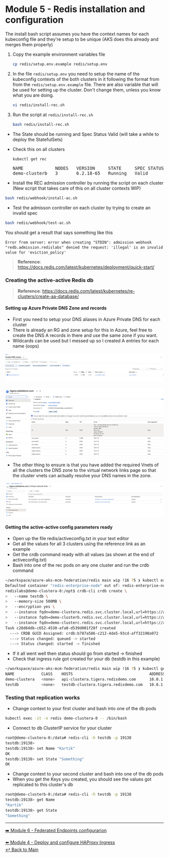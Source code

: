 # Module 5 - Redis installation and configuration

The install bash script assumes you have the context names for each kubeconfig file and they're setup to be unique (AKS does this already and merges them properly)

1. Copy the example environment variables file 

   ```bash
   cp redis/setup.env.example redis/setup.env
   ```

2. In the file `redis/setup.env` you need to setup the name of the kubeconfig contexts of the both clusters in it following the format from from the `redis/setup.env.example` file. There are also variable that will be used for setting up the cluster. Don't change them, unless you know what you are doing.
 
   ```bash
   vi redis/install-rec.sh
   ```

3. Run the script at  `redis/install-rec.sh`
  
   ```bash
   bash redis/install-rec.sh
   ```


- The State should be running and Spec Status Valid (will take a while to deploy the StatefulSets)
- Check this on all clusters

  ```bash
  kubectl get rec                                                       
  ```

 
  <pre>
  NAME            NODES   VERSION     STATE     SPEC STATUS   LICENSE STATE   SHARDS LIMIT   LICENSE EXPIRATION DATE   AGE
  demo-clusterb   3       6.2.18-65   Running   Valid         Valid           4              2023-03-19T20:36:00Z      3h32m
  </pre>


- Install the REC admission controller by running the script on each cluster
  (New script that takes care of this on all cluster contexts WIP)

```bash
bash redis/webhook/install-ac.sh
```

- Test the admisson controller on each cluster by trying to create an invalid spec

```bash
bash redis/webhook/test-ac.sh
```

You should get a result that says something like this

```
Error from server: error when creating "STDIN": admission webhook "redb.admission.redislabs" denied the request: 'illegal' is an invalid value for 'eviction_policy'
```


>**Reference**: https://docs.redis.com/latest/kubernetes/deployment/quick-start/


### Creating the active-active Redis db

>**Reference**: https://docs.redis.com/latest/kubernetes/re-clusters/create-aa-database/

#### Setting up Azure Private DNS Zone and records

- First you need to setup your DNS aliases in Azure Private DNS for each cluster 
- There is already an RG and zone setup for this in Azure, feel free to create the DNS A records in there and use the same zone if you want. 
- Wildcards can be used but I messed up so I created A entries for each name (oops)

![zone](redis/images/private_zones.png)

![names](redis/images/dns_names.png)

- The other thing to ensure is that you have added the required Vnets of all the clusters the DNS zone to the virtual network links page so that the cluster vnets can actually resolve your DNS names in the zone.

![vnet_links](redis/images/vnet_links.png)


#### Getting the active-active config parameters ready

- Open up the file redis/activeconfig.txt in your text editor
- Get all the values for all 3 clusters using the reference link as an example
- Get the crdb command ready with all values (as shown at the end of activeconfig.txt)
- Bash into one of the rec pods on any one cluster and run the crdb command

```bash
~/workspace/azure-aks-mcm-federation/redis main wip !16 ?5 ❯ kubectl exec -it demo-clustera-0 -- /bin/bash                                                                   ⎈ aks-kartik-cc-mcm-workshop-eastus/redis 15:52:10
Defaulted container "redis-enterprise-node" out of: redis-enterprise-node, bootstrapper
redislabs@demo-clustera-0:/opt$ crdb-cli crdb create \
>   --name testdb \
>   --memory-size 500MB \
>   --encryption yes \
>   --instance fqdn=demo-clustera.redis.svc.cluster.local,url=https://api-clustera.tigera.redisdemo.com,username=demo@redislabs.com,password=xia3cG8b,replication_endpoint=testdb-clustera.tigera.redisdemo.com:443,replication_tls_sni=testdb-clustera.tigera.redisdemo.com \
>   --instance fqdn=demo-clusterb.redis.svc.cluster.local,url=https://api-clusterb.tigera.redisdemo.com,username=demo@redislabs.com,password=IHqnWuvi,replication_endpoint=testdb-clusterb.tigera.redisdemo.com:443,replication_tls_sni=testdb-clusterb.tigera.redisdemo.com \
>   --instance fqdn=demo-clusterc.redis.svc.cluster.local,url=https://api-clusterc.tigera.redisdemo.com,username=demo@redislabs.com,password=9q44NKmF,replication_endpoint=testdb-clusterc.tigera.redisdemo.com:443,replication_tls_sni=testdb-clusterc.tigera.redisdemo.com
Task c28d64db-c652-4530-afa0-d539d001f28f created
  ---> CRDB GUID Assigned: crdb:b787a586-c212-4de5-93cd-aff32190a972
  ---> Status changed: queued -> started
  ---> Status changed: started -> finished
```

- If it all went well then status should go from started -> finished
- Check that ingress rule got created for your db (testdb in this example)

```bash
~/workspace/azure-aks-mcm-federation/redis main wip !16 ?5 ❯ kubectl get ingress                                                               28s ⎈ aks-kartik-cc-mcm-workshop-eastus/redis 15:52:39
NAME            CLASS    HOSTS                                  ADDRESS     PORTS   AGE
demo-clustera   <none>   api-clustera.tigera.redisdemo.com      10.0.1.76   80      2d5h
testdb          <none>   testdb-clustera.tigera.redisdemo.com   10.0.1.76   80      23s
```


### Testing that replication works

- Change context to your first cluster and bash into one of the db pods 

```bash
kubectl exec -it -n redis demo-clustera-0 -- /bin/bash
```

- Connect to db ClusterIP service for your cluster 

```bash
root@demo-clustera-0:/data# redis-cli -h testdb -p 19138
testdb:19138>
testdb:19138> set Name "Kartik"
OK
testdb:19138> set State "Something"
OK
```

- Change context to your second cluster and bash into one of the db pods
- When you get the Keys you created, you should see the values got replicated to this cluster's db 

```bash
root@demo-clusterb-0:/data# redis-cli -h testdb -p 19138
testdb:19138> get Name
"Kartik"
testdb:19138> get State
"Something"
```

---

[:arrow_right: Module 6 - Federated Endpoints configurarion](/modules/module-06-federated-endpoints.md)  <br>

[:arrow_left:  Module 4 - Deploy and configure HAProxy Ingress](/modules/module-04-haproxy-ingress.md)  
[:leftwards_arrow_with_hook: Back to Main](/README.md)